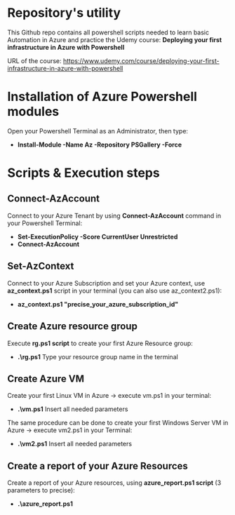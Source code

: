 # Repository's utility #

This Github repo contains all powershell scripts needed to learn basic Automation in Azure and practice the Udemy course: **Deploying your first infrastructure in Azure with Powershell**

URL of the course: https://www.udemy.com/course/deploying-your-first-infrastructure-in-azure-with-powershell


# Installation of Azure Powershell modules

Open your Powershell Terminal as an Administrator, then type: 

- **Install-Module -Name Az -Repository PSGallery -Force**

# Scripts & Execution steps #

## Connect-AzAccount ##
Connect to your Azure Tenant by using **Connect-AzAccount** command in your Powershell Terminal: 

- **Set-ExecutionPolicy -Score CurrentUser Unrestricted** 
- **Connect-AzAccount**


## Set-AzContext ##

Connect to your Azure Subscription and set your Azure context, use **az_context.ps1** script in your terminal (you can also use az_context2.ps1): 

- **az_context.ps1 "precise_your_azure_subscription_id"**


## Create Azure resource group ##

Execute **rg.ps1 script** to create your first Azure Resource group:  
- **.\rg.ps1**
Type your resource group name in the terminal

## Create Azure VM ##

Create your first Linux VM in Azure -> execute vm.ps1 in your terminal:
-  **.\vm.ps1** 
Insert all needed parameters

The same procedure can be done to create your first Windows Server VM in Azure -> execute vm2.ps1 in your Terminal: 
- **.\vm2.ps1** 
Insert all needed parameters

## Create a report of your Azure Resources ##

Create a report of your Azure resources, using **azure_report.ps1 script** (3 parameters to precise):

- **.\azure_report.ps1**